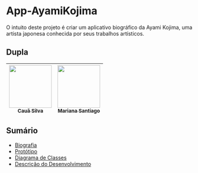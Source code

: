 # App-AyamiKojima
O intuito deste projeto é criar um aplicativo biográfico da Ayami Kojima, uma artista japonesa conhecida por seus trabalhos artísticos.

## Dupla
<div align="left">
  
| [<img src="https://avatars.githubusercontent.com/u/127631052?v=4" width=115><br><sub>Cauã Silva</sub>](https://github.com/CauaSilva28) | [<img src="https://avatars.githubusercontent.com/u/127640439?v=4" width=115><br><sub>Mariana Santiago</sub>](https://github.com/MariSantiago0) |
|:---:|:---:|
  
</div>

## Sumário 
- [Biografia](https://github.com/CauaSilva28/App-AyamiKojima/wiki/Biografia)
- [Protótipo](https://github.com/CauaSilva28/App-AyamiKojima/wiki/Descri%C3%A7%C3%A3o-do-Desenvolvimento)
- [Diagrama de Classes](https://github.com/CauaSilva28/App-AyamiKojima/wiki/Diagrama-de-Classe)
- [Descrição do Desenvolvimento](https://github.com/CauaSilva28/App-AyamiKojima/wiki/Prot%C3%B3tipo)

